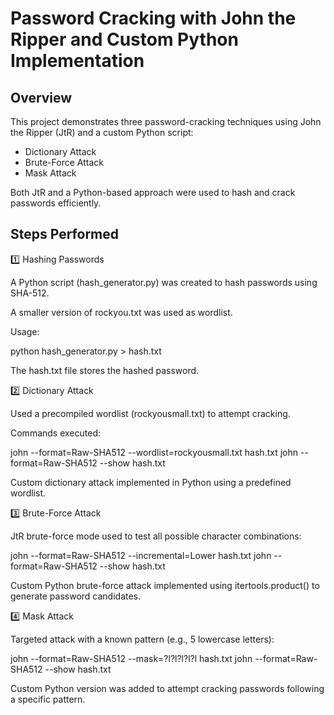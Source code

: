 # Password Cracking with John the Ripper and Custom Python Implementation

## Overview

This project demonstrates three password-cracking techniques using John the Ripper (JtR) and a custom Python script:

- Dictionary Attack
- Brute-Force Attack
- Mask Attack

Both JtR and a Python-based approach were used to hash and crack passwords efficiently.

## Steps Performed

1️⃣ Hashing Passwords

A Python script (hash_generator.py) was created to hash passwords using SHA-512.

A smaller version of rockyou.txt was used as wordlist.

Usage:

python hash_generator.py <password> > hash.txt

The hash.txt file stores the hashed password.

2️⃣ Dictionary Attack

Used a precompiled wordlist (rockyousmall.txt) to attempt cracking.

Commands executed:

john --format=Raw-SHA512 --wordlist=rockyousmall.txt hash.txt
john --format=Raw-SHA512 --show hash.txt

Custom dictionary attack implemented in Python using a predefined wordlist.

3️⃣ Brute-Force Attack

JtR brute-force mode used to test all possible character combinations:

john --format=Raw-SHA512 --incremental=Lower hash.txt
john --format=Raw-SHA512 --show hash.txt

Custom Python brute-force attack implemented using itertools.product() to generate password candidates.

4️⃣ Mask Attack

Targeted attack with a known pattern (e.g., 5 lowercase letters):

john --format=Raw-SHA512 --mask=?l?l?l?l?l hash.txt
john --format=Raw-SHA512 --show hash.txt

Custom Python version was added to attempt cracking passwords following a specific pattern.
